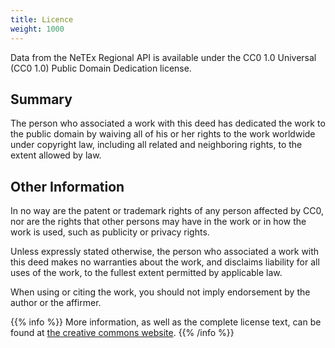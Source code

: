 ```yaml
---
title: Licence 
weight: 1000
---
```


Data from the NeTEx Regional API is available under the CC0 1.0 Universal (CC0 1.0) Public Domain Dedication license.

## Summary

The person who associated a work with this deed has dedicated the work to the public domain by waiving all of his or her
rights to the work worldwide under copyright law, including all related and neighboring rights, to the extent allowed by
law.

## Other Information

In no way are the patent or trademark rights of any person affected by CC0, nor are the rights that other persons may
have in the work or in how the work is used, such as publicity or privacy rights.

Unless expressly stated otherwise, the person who associated a work with this deed makes no warranties about the work,
and disclaims liability for all uses of the work, to the fullest extent permitted by applicable law.

When using or citing the work, you should not imply endorsement by the author or the affirmer.

{{% info %}} 
More information, as well as the complete license text, can be found at 
[the creative commons website](https://creativecommons.org/publicdomain/zero/1.0/deed.en).
{{% /info %}} 